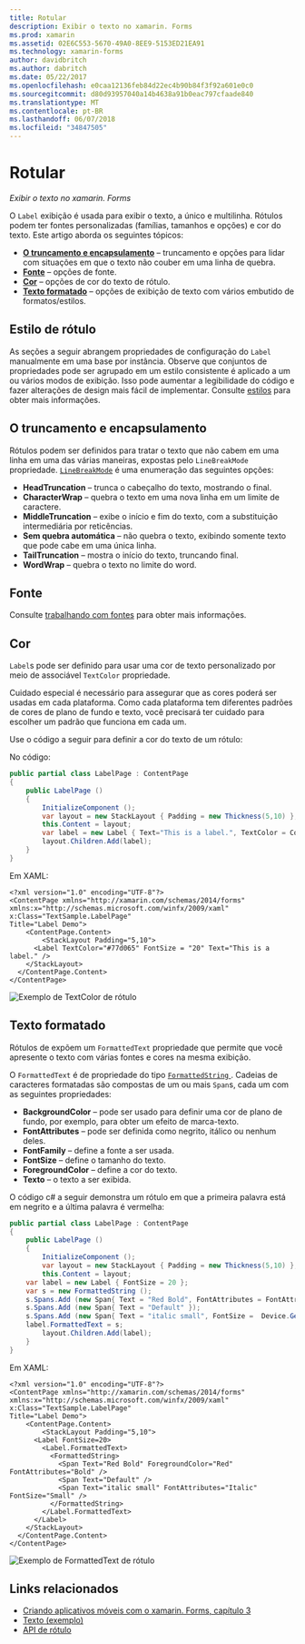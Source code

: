 ```yaml
---
title: Rotular
description: Exibir o texto no xamarin. Forms
ms.prod: xamarin
ms.assetid: 02E6C553-5670-49A0-8EE9-5153ED21EA91
ms.technology: xamarin-forms
author: davidbritch
ms.author: dabritch
ms.date: 05/22/2017
ms.openlocfilehash: e0caa12136feb84d22ec4b90b84f3f92a601e0c0
ms.sourcegitcommit: d80d93957040a14b4638a91b0eac797cfaade840
ms.translationtype: MT
ms.contentlocale: pt-BR
ms.lasthandoff: 06/07/2018
ms.locfileid: "34847505"
---
```

# <a name="label"></a>Rotular

_Exibir o texto no xamarin. Forms_

O `Label` exibição é usada para exibir o texto, a único e multilinha. Rótulos podem ter fontes personalizadas (famílias, tamanhos e opções) e cor do texto. Este artigo aborda os seguintes tópicos:

- **[O truncamento e encapsulamento](#Truncation_and_Wrapping)**  &ndash; truncamento e opções para lidar com situações em que o texto não couber em uma linha de quebra.
- **[Fonte](#Font)**  &ndash; opções de fonte.
- **[Cor](#Color)**  &ndash; opções de cor do texto de rótulo.
- **[Texto formatado](#Formatted_Text)**  &ndash; opções de exibição de texto com vários embutido de formatos/estilos.

## <a name="styling-label"></a>Estilo de rótulo

As seções a seguir abrangem propriedades de configuração do `Label` manualmente em uma base por instância. Observe que conjuntos de propriedades pode ser agrupado em um estilo consistente é aplicado a um ou vários modos de exibição. Isso pode aumentar a legibilidade do código e fazer alterações de design mais fácil de implementar. Consulte [estilos](~/xamarin-forms/user-interface/text/styles.md) para obter mais informações.

<a name="Truncation_and_Wrapping" />

## <a name="truncation-and-wrapping"></a>O truncamento e encapsulamento

Rótulos podem ser definidos para tratar o texto que não cabem em uma linha em uma das várias maneiras, expostas pelo `LineBreakMode` propriedade. [`LineBreakMode`](https://developer.xamarin.com/api/type/Xamarin.Forms.LineBreakMode/) é uma enumeração das seguintes opções:

- **HeadTruncation** &ndash; trunca o cabeçalho do texto, mostrando o final.
- **CharacterWrap** &ndash; quebra o texto em uma nova linha em um limite de caractere.
- **MiddleTruncation** &ndash; exibe o início e fim do texto, com a substituição intermediária por reticências.
- **Sem quebra automática** &ndash; não quebra o texto, exibindo somente texto que pode cabe em uma única linha.
- **TailTruncation** &ndash; mostra o início do texto, truncando final.
- **WordWrap** &ndash; quebra o texto no limite do word.

## <a name="font"></a>Fonte

Consulte [trabalhando com fontes](~/xamarin-forms/user-interface/text/fonts.md) para obter mais informações.

## <a name="color"></a>Cor

`Label`s pode ser definido para usar uma cor de texto personalizado por meio de associável `TextColor` propriedade.

Cuidado especial é necessário para assegurar que as cores poderá ser usadas em cada plataforma. Como cada plataforma tem diferentes padrões de cores de plano de fundo e texto, você precisará ter cuidado para escolher um padrão que funciona em cada um.

Use o código a seguir para definir a cor do texto de um rótulo:

No código:

```csharp
public partial class LabelPage : ContentPage
{
    public LabelPage ()
    {
        InitializeComponent ();
        var layout = new StackLayout { Padding = new Thickness(5,10) };
        this.Content = layout;
        var label = new Label { Text="This is a label.", TextColor = Color.FromHex("#77d065"), FontSize = 20 };
        layout.Children.Add(label);
    }
}
```

Em XAML:

```xaml
<?xml version="1.0" encoding="UTF-8"?>
<ContentPage xmlns="http://xamarin.com/schemas/2014/forms"
xmlns:x="http://schemas.microsoft.com/winfx/2009/xaml"
x:Class="TextSample.LabelPage"
Title="Label Demo">
    <ContentPage.Content>
        <StackLayout Padding="5,10">
      <Label TextColor="#77d065" FontSize = "20" Text="This is a label." />
    </StackLayout>
  </ContentPage.Content>
</ContentPage>
```

![](label-images/textcolor.png "Exemplo de TextColor de rótulo")

<a name="Formatted_Text" />

## <a name="formatted-text"></a>Texto formatado

Rótulos de expõem um `FormattedText` propriedade que permite que você apresente o texto com várias fontes e cores na mesma exibição.

O `FormattedText` é de propriedade do tipo [ `FormattedString` ](https://developer.xamarin.com/api/type/Xamarin.Forms.FormattedString/). Cadeias de caracteres formatadas são compostas de um ou mais `Span`s, cada um com as seguintes propriedades:

- **BackgroundColor** &ndash; pode ser usado para definir uma cor de plano de fundo, por exemplo, para obter um efeito de marca-texto.
- **FontAttributes** &ndash; pode ser definida como negrito, itálico ou nenhum deles.
- **FontFamily** &ndash; define a fonte a ser usada.
- **FontSize** &ndash; define o tamanho do texto.
- **ForegroundColor** &ndash; define a cor do texto.
- **Texto** &ndash; o texto a ser exibida.

O código c# a seguir demonstra um rótulo em que a primeira palavra está em negrito e a última palavra é vermelha:

```csharp
public partial class LabelPage : ContentPage
{
    public LabelPage ()
    {
        InitializeComponent ();
        var layout = new StackLayout { Padding = new Thickness(5,10) };
        this.Content = layout;
    var label = new Label { FontSize = 20 };
    var s = new FormattedString ();
    s.Spans.Add (new Span{ Text = "Red Bold", FontAttributes = FontAttributes.Bold });
    s.Spans.Add (new Span{ Text = "Default" });
    s.Spans.Add (new Span{ Text = "italic small", FontSize =  Device.GetNamedSize(NamedSize.Small, typeof(Label)), FontAttributes = FontAttributes.Italic});
    label.FormattedText = s;
        layout.Children.Add(label);
    }
}
```

Em XAML:

```xaml
<?xml version="1.0" encoding="UTF-8"?>
<ContentPage xmlns="http://xamarin.com/schemas/2014/forms"
xmlns:x="http://schemas.microsoft.com/winfx/2009/xaml"
x:Class="TextSample.LabelPage"
Title="Label Demo">
    <ContentPage.Content>
        <StackLayout Padding="5,10">
      <Label FontSize=20>
        <Label.FormattedText>
          <FormattedString>
            <Span Text="Red Bold" ForegroundColor="Red" FontAttributes="Bold" />
            <Span Text="Default" />
            <Span Text="italic small" FontAttributes="Italic" FontSize="Small" />
          </FormattedString>
        </Label.FormattedText>
      </Label>
    </StackLayout>
  </ContentPage.Content>
</ContentPage>
```

![](label-images/formattedtext.png "Exemplo de FormattedText de rótulo")


## <a name="related-links"></a>Links relacionados

- [Criando aplicativos móveis com o xamarin. Forms, capítulo 3](https://developer.xamarin.com/r/xamarin-forms/book/chapter03.pdf)
- [Texto (exemplo)](https://developer.xamarin.com/samples/xamarin-forms/UserInterface/Text)
- [API de rótulo](https://developer.xamarin.com/api/type/Xamarin.Forms.Label/)
